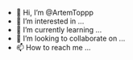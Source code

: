 - 👋 Hi, I’m @ArtemToppp
- 👀 I’m interested in ...
- 🌱 I’m currently learning ...
- 💞️ I’m looking to collaborate on ...
- 📫 How to reach me ...

<!---
ArtemToppp/ArtemToppp is a ✨ special ✨ repository because its `README.md` (this file) appears on your GitHub profile.
You can click the Preview link to take a look at your changes.
--->
